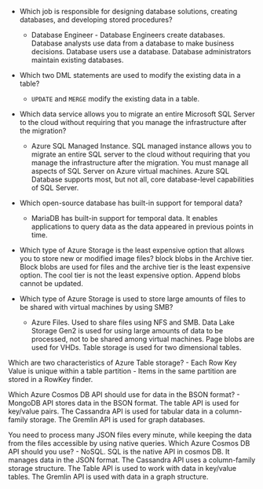 - Which job is responsible for designing database solutions, creating databases, and developing stored procedures?
    - Database Engineer - Database Engineers create databases. Database analysts use data from a database to make business decisions. Database users use a database. Database administrators maintain existing databases.

- Which two DML statements are used to modify the existing data in a table? 
    - `UPDATE` and `MERGE` modify the existing data in a table.

- Which data service allows you to migrate an entire Microsoft SQL Server to the cloud without requiring that you manage the infrastructure after the migration?
    - Azure SQL Managed Instance. SQL managed instance allows you to migrate an entire SQL server to the cloud without requiring that you manage the infrastructure after the migration. You must manage all aspects of SQL Server on Azure virtual machines. Azure SQL Database supports most, but not all, core database-level capabilities of SQL Server.

- Which open-source database has built-in support for temporal data?
    - MariaDB has built-in support for temporal data. It enables applications to query data as the data appeared in previous points in time.

- Which type of Azure Storage is the least expensive option that allows you to store new or modified image files?
    block blobs in the Archive tier. Block blobs are used for files and the archive tier is the least expensive option. The cool tier is not the least expensive option. Append blobs cannot be updated.


- Which type of Azure Storage is used to store large amounts of files to be shared with virtual machines by using SMB?
    - Azure Files. Used to share files using NFS and SMB. Data Lake Storage Gen2 is used for using large amounts of data to be processed, not to be shared among virtual machines. Page blobs are used for VHDs. Table storage is used for two dimensional tables.

Which are two characteristics of Azure Table storage?
    - Each Row Key Value is unique within a table partition
    - Items in the same partition are stored in a RowKey finder.


Which Azure Cosmos DB API should use for data in the BSON format?
    - MongoDB API stores data in the BSON format. The table API is used for key/value pairs. The Cassandra API is used for tabular data in a column-family storage. The Gremlin API is used for graph databases.

You need to process many JSON files every minute, while keeping the data from the files accessible by using native queries. Which Azure Cosmos DB API should you use?
    - NoSQL.  SQL is the native API in cosmos DB. It manages data in the JSON format. The Cassandra API uses a column-family storage structure. The Table API is used to work with data in key/value tables. The Gremlin API is used with data in a graph structure.